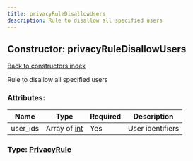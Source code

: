 ```yaml
---
title: privacyRuleDisallowUsers
description: Rule to disallow all specified users
---
```

## Constructor: privacyRuleDisallowUsers  
[Back to constructors index](index.md)



Rule to disallow all specified users

### Attributes:

| Name     |    Type       | Required | Description |
|----------|---------------|----------|-------------|
|user\_ids|Array of [int](../constructors/int.md) | Yes|User identifiers|



### Type: [PrivacyRule](../types/PrivacyRule.md)


